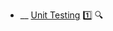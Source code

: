 * __ [Unit Testing]({{baseUrl}}/testing/testingTypes/unitTesting) :one: <trigger for="pop:testing-unitTesting-preview">:mag:</trigger>

<popover id="pop:testing-unitTesting-preview" title=":mag: Unit Testing" placement="right">
  <div slot="content">
    <include src=".\preview.md" />
  </div>
</popover>
